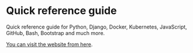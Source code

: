 # Quick reference guide


Quick reference guide for Python, Django, Docker, Kubernetes, 
JavaScript, GitHub, Bash, Bootstrap and much more. 


[You can visit the website from here](https://asim3.github.io/notes/).
